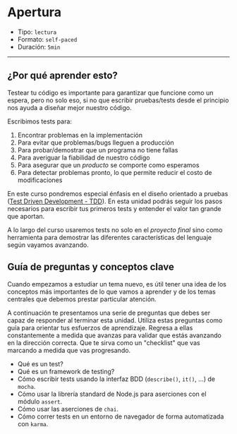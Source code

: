 # Apertura

* Tipo: `lectura`
* Formato: `self-paced`
* Duración: `5min`

***

## ¿Por qué aprender esto?

Testear tu código es importante para garantizar que funcione como un espera,
pero no solo eso, si no que escribir pruebas/tests desde el principio nos ayuda
a diseñar mejor nuestro código.

Escribimos tests para:

1. Encontrar problemas en la implementación
2. Para evitar que problemas/bugs lleguen a producción
3. Para probar/demostrar que un programa no tiene fallas
4. Para averiguar la fiabilidad de nuestro código
5. Para asegurar que un _producto_ se comporte como esperamos
6. Para detectar problemas pronto, lo que permite reducir el costo de
   modificaciones

En este curso pondremos especial énfasis en el diseño orientado a pruebas ([Test
Driven Development - TDD](https://en.wikipedia.org/wiki/Test-driven_development)).
En esta unidad podrás seguir los pasos necesarios para escribir tus primeros
tests y entender el valor tan grande que aportan.

A lo largo del curso usaremos tests no solo en el _proyecto final_ sino como
herramienta para demostrar las diferentes características del lenguaje según
vayamos avanzando.

## Guía de preguntas y conceptos clave

Cuando empezamos a estudiar un tema nuevo, es útil tener una idea de los
conceptos más importantes de lo que vamos a aprender y de los temas centrales
que debemos prestar particular atención.

A continuación te presentamos una serie de preguntas que debes ser capaz de
responder al terminar esta unidad. Utiliza estas preguntas como guía para
orientar tus esfuerzos de aprendizaje. Regresa a ellas constantemente a medida
que avanzas para validar que estás avanzando en la dirección correcta. Que te
sirva como un "checklist" que vas marcando a medida que vas progresando.

* Qué es un test?
* Qué es un framework de testing?
* Cómo escribir tests usando la interfaz BDD (`describe()`, `it()`, ...) de
  `mocha`.
* Cómo usar la librería standard de Node.js para aserciones con el módulo
  `assert`.
* Cómo usar las aserciones de `chai`.
* Cómo correr tests en un entorno de navegador de forma automatizada con
  `karma`.
